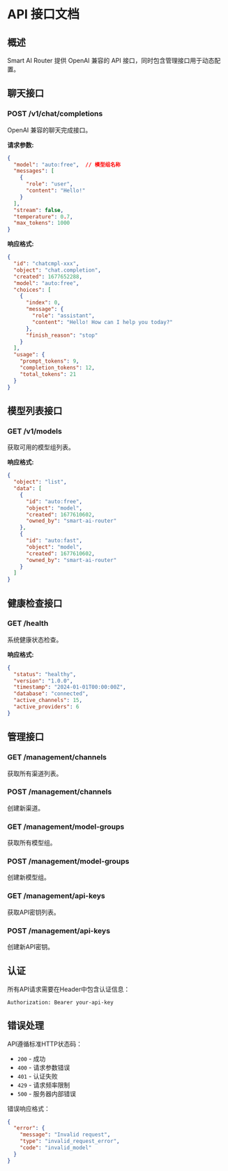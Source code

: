 # API 接口文档

## 概述

Smart AI Router 提供 OpenAI 兼容的 API 接口，同时包含管理接口用于动态配置。

## 聊天接口

### POST /v1/chat/completions

OpenAI 兼容的聊天完成接口。

**请求参数:**
```json
{
  "model": "auto:free",  // 模型组名称
  "messages": [
    {
      "role": "user",
      "content": "Hello!"
    }
  ],
  "stream": false,
  "temperature": 0.7,
  "max_tokens": 1000
}
```

**响应格式:**
```json
{
  "id": "chatcmpl-xxx",
  "object": "chat.completion",
  "created": 1677652288,
  "model": "auto:free",
  "choices": [
    {
      "index": 0,
      "message": {
        "role": "assistant",
        "content": "Hello! How can I help you today?"
      },
      "finish_reason": "stop"
    }
  ],
  "usage": {
    "prompt_tokens": 9,
    "completion_tokens": 12,
    "total_tokens": 21
  }
}
```

## 模型列表接口

### GET /v1/models

获取可用的模型组列表。

**响应格式:**
```json
{
  "object": "list",
  "data": [
    {
      "id": "auto:free",
      "object": "model",
      "created": 1677610602,
      "owned_by": "smart-ai-router"
    },
    {
      "id": "auto:fast",
      "object": "model", 
      "created": 1677610602,
      "owned_by": "smart-ai-router"
    }
  ]
}
```

## 健康检查接口

### GET /health

系统健康状态检查。

**响应格式:**
```json
{
  "status": "healthy",
  "version": "1.0.0",
  "timestamp": "2024-01-01T00:00:00Z",
  "database": "connected",
  "active_channels": 15,
  "active_providers": 6
}
```

## 管理接口

### GET /management/channels

获取所有渠道列表。

### POST /management/channels

创建新渠道。

### GET /management/model-groups

获取所有模型组。

### POST /management/model-groups

创建新模型组。

### GET /management/api-keys

获取API密钥列表。

### POST /management/api-keys

创建新API密钥。

## 认证

所有API请求需要在Header中包含认证信息：

```
Authorization: Bearer your-api-key
```

## 错误处理

API遵循标准HTTP状态码：

- `200` - 成功
- `400` - 请求参数错误
- `401` - 认证失败
- `429` - 请求频率限制
- `500` - 服务器内部错误

错误响应格式：
```json
{
  "error": {
    "message": "Invalid request",
    "type": "invalid_request_error",
    "code": "invalid_model"
  }
}
```